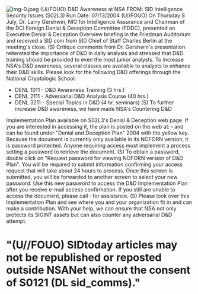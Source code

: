 ![img-0.jpeg](img-0.jpeg)
(U//FOUO) D\&D Awareness at NSA
FROM:
SID Intelligence Security Issues (S02L3)
Run Date: 07/13/2004
(U//FOUO) On Thursday 8 July, Dr. Larry Gershwin, NIO for Intelligence Assurance and Chairman of the DCI Foreign Denial \& Deception Committee (FDDC), presented an Executive Denial \& Deception Overview briefing in the Friedman Auditorium and received a SID coin from SID Chief of Staff Charles Berlin at the meeting's close.
(S) Critique comments from Dr. Gershwin's presentation reiterated the importance of D\&D in daily analysis and stressed that D\&D training should be provided to even the most junior analysts. To increase NSA's D\&D awareness, several classes are available to analysts to enhance their D\&D skills. Please look for the following D\&D offerings through the National Cryptologic School:

- DENL 1011 - D\&D Awareness Training (3 hrs.)
- DENL 2111 - Adversarial D\&D Analysis Course (40 hrs.)
- DENL 3211 - Special Topics in D\&D (4 hr. seminars)
(S) To further increase D\&D awareness, we have made NSA's Countering D\&D

Implementation Plan available on S02L3's Denial \& Deception web page. If you are interested in accessing it, the plan is posted on the web at: $\square$
and can be found under "Denial and Deception Plan" 2004 with the yellow key. Because the document is currently only available in its NOFORN version, it is password protected. Anyone requiring access must implement a process setting a password to retrieve the document.
(S) To obtain a password, double click on "Request password for viewing NOFORN version of D\&D Plan". You will be required to submit information confirming your access request that will take about 24 hours to process. Once this screen is submitted, you will be forwarded to another screen to select your new password. Use this new password to access the D\&D Implementation Plan after you receive e-mail access confirmation. If you still are unable to access the document, please call $\square$ for assistance.
(S) Please look over this Implementation Plan and see where you and your organization fit in and can make a contribution. With your help, we can ensure that NSA not only protects its SIGINT assets but can also counter any adversarial D\&D attempt.

# "(U//FOUO) SIDtoday articles may not be republished or reposted outside NSANet without the consent of S0121 (DL sid_comms)."
